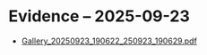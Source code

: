 # Evidence – 2025-09-23

- [Gallery_20250923_190622_250923_190629.pdf](./Gallery_20250923_190622_250923_190629.pdf)

